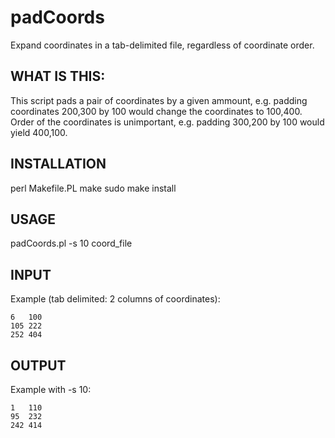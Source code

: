 # padCoords
Expand coordinates in a tab-delimited file, regardless of coordinate order.

## WHAT IS THIS:

This script pads a pair of coordinates by a given ammount, e.g. padding coordinates 200,300 by 100 would change the coordinates to 100,400.  Order of the coordinates is unimportant, e.g. padding 300,200 by 100 would yield 400,100.

## INSTALLATION

perl Makefile.PL
make
sudo make install

## USAGE

padCoords.pl -s 10 coord_file

## INPUT

Example (tab delimited: 2 columns of coordinates):

    6   100
    105 222
    252 404

## OUTPUT

Example with -s 10:

    1   110
    95  232
    242 414
